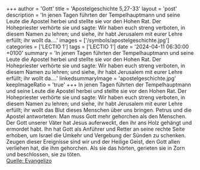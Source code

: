 +++
author = 'Gott'
title = 'Apostelgeschichte 5,27-33'
layout = 'post'
description = 'In jenen Tagen führten der Tempelhauptmann und seine Leute die Apostel herbei und stellte sie vor den Hohen Rat. Der Hohepriester verhörte sie und sagte: Wir haben euch streng verboten, in diesem Namen zu lehren; und siehe, ihr habt Jerusalem mit eurer Lehre erfüllt; ihr wollt da....'
images = ['/symbols/apostelgeschichte.jpg']
categories = ['LECTIO 1']
tags = ['LECTIO 1']
date = '2024-04-11 06:30:00 +0100'
summary = 'In jenen Tagen führten der Tempelhauptmann und seine Leute die Apostel herbei und stellte sie vor den Hohen Rat. Der Hohepriester verhörte sie und sagte: Wir haben euch streng verboten, in diesem Namen zu lehren; und siehe, ihr habt Jerusalem mit eurer Lehre erfüllt; ihr wollt da....'
linkedsummaryImage = 'apostelgeschichte.jpg'
keepImageRatio = 'true'
+++
In jenen Tagen führten der Tempelhauptmann und seine Leute die Apostel herbei und stellte sie vor den Hohen Rat. Der Hohepriester verhörte sie
und sagte: Wir haben euch streng verboten, in diesem Namen zu lehren; und siehe, ihr habt Jerusalem mit eurer Lehre erfüllt; ihr wollt das Blut dieses Menschen über uns bringen.<!--more-->
Petrus und die Apostel antworteten: Man muss Gott mehr gehorchen als den Menschen.
Der Gott unserer Väter hat Jesus auferweckt, den ihr ans Holz gehängt und ermordet habt.
Ihn hat Gott als Anführer und Retter an seine rechte Seite erhoben, um Israel die Umkehr und Vergebung der Sünden zu schenken.
Zeugen dieser Ereignisse sind wir und der Heilige Geist, den Gott allen verliehen hat, die ihm gehorchen.
Als sie das hörten, gerieten sie in Zorn und beschlossen, sie zu töten.<br> [Quelle: Evangelizo](https://evangeliumtagfuertag.org/DE/gospel)